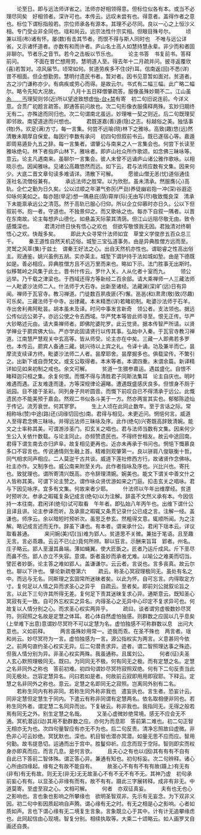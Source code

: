 <!-- { "loadSidebar": true } -->
　　论至日。即与远法师详省之。法师亦好相领得意。但标位似各有本。或当不必理尽同矣　好相领者。深许可也。本传云。远叹未尝有也。得意者。盖得作者之意也。标位下谓标指般若。宗位师承各有源本。其理不必尽同。良以一心之上恒沙义相。专门受业非全同也。瑶和尚云。远宗法性什宗实相。但眼目殊号尔。
　　顷兼以班(布)诸有怀。屡(数)有击其节者。而恨不得与斯人同时也　不唯与远公详省。又示诸怀道者。亦数有和而许者。庐山名士高人如慧持慧永辈。非少而和者固非聊尔。节者乐之音节。若今之击板以节乐也。
　　论主书答　书复前书。答释前问。
　　不面在昔伫想用劳。慧明道人至。得去年十二月疏并问。披寻返覆欣(喜)若暂对。凉风届节。顷常如何。贫道劳疾多不住(好)耳。信南返(回)不悉(详)　昔不相面。但企想勤劳。慧明付遗民书者。暂对者。因书见意暂如面对。贫道者。古之沙门谦称亦少。有病疾或劳心而得。是故云尔。书式有二幅三幅。此广略二幅尔。略令先知大况故。
　　八月十五日释僧肇疏答。服像虽殊妙期不二。江山虽[糸　　丐](远)理契则邻(近)所以望途致想虚[怡-台+禁](怀)有寄　初二句旧说连前。今详义意。合贯广初题言疏答。即通答前问故也。次二句形像衣服儒释两殊。玄妙归期终无有二。亦殊途而同归也。次二句谓南北虽远。妙理唯一契之则近。后二句既理契即邻故。南望道途而兴想也。
　　君既遂嘉(善)遁(隐)之志。标越俗之美。独恬事(物)外。欢足(满)方寸。每一言集。何尝不远喻(晓)林下之雅咏。高致(趣)悠(远)然清散未期厚自保爱。每因行李数有承问　初四句但叙前书云。既已遂宿心等。嘉遁即周易遁卦九五之辞。每一言集者。谓肇公与南来之人一言集会也。何尝下长读至雅咏绝句。林下者指庐山林下。雅咏者。即庐山社众所作歌颂。如念佛三昧咏等。意云。论主凡遇南来。虽聊尔一言集会。彼人未曾不远诵庐山诸公雅作歌咏。以相晓示也。因闻雅咏。见诸公高趣悠然而远。如下云。君与法师应数有文集。因来何少。大底二晋文章句读多难请详。清散下可解。
　　愿彼山僧无恙(忧)道俗通佳　莲社名流僧俗兼有。
　　承远法师之胜常。以为欣慰。虽未清承。然服膺(心)高轨。企伫之勤为日久矣。公以过顺之年湛气弥厉(严劲)养徒幽岩抱一冲(深)谷遐迩仰咏何美如之。每亦翘(举足)想一隅悬庇(荫)霄岸(际)无由写(尽)敬致慨良深　清承下未能禀承远公之清范。然于高轨已服心归仰。所以企立仰慕时亦日久。公以下但叙前书。抱一者。守道也。不独景仰之。而又歌咏之也。每亦下自叙一隅者。以晋在东南故。论主每想庐山德化。如悬盖天际蒙其清荫。但江山远阻尽敬无由。致令感慨深也。
　　君清对终日快有悟心之欢也　但欲写敬恨我无因。君独清对终朝悟心之欢。快哉多矣。
　　即此大众寻常什法师如宜　草堂义学俊彦五百众总三千。
　　秦王道性自然天机迈俗。城堑三宝弘道事务。由是异典胜僧方远而至。灵鹫之风萃(集)于兹土　谓秦王好法之心。出自天然机亦性也。谓聪睿之性高出俗主。观通鉴。姚兴虽例五胡。实亦英主。城堑下谓护持于法如城如堑。由是下德既如是。善必相应。异典胜僧方且不远万里而来也。略如下示。法门胜事无出斯时。似移鹫岭之风集于此土。晋书什传云。罗什入关。人从化者十室而九。
　　领公远举。乃千载之津梁也。于西域还得方等新经二百余部。请大乘禅师一人三藏法师一人毗婆沙法师二人。什法师于大石寺。出新至诸经。法藏渊(深)旷(远)日有异闻。禅师于瓦官寺。教习禅道。门徒数百夙夜匪(不)懈。邕邕(和)肃肃(敬)致(尽趣)可乐矣。三藏法师于中寺。出律藏。本末精悉(详)若睹初制。毗婆沙法师于石羊。寺出舍利弗阿毗昙。胡本虽未及译。时问中事发言新奇　领公者。支法领也。据远公传似远公弟子。亦远公使之令去西域。华严梵本等皆此师寻至。恨无正传。华严大钞略述元由。请大乘禅师者。即佛陀婆陀罗。此云觉贤。据本传智严所请。以贤学禅业于罽宾佛大仙。严亦学此固请贤行以传其事。弘始中入秦。于瓦官寺教习禅道。江南慧严慧观关中玄高等。皆从师受。论主亦在中矣。三藏一人即弗若多罗也。本传云。罽宾人备通三藏。姚兴待以上宾之礼。令译十诵。功及兼半而亡。昙摩流支续译方终。毗婆沙法师二人者。昙摩耶舍。昙摩掘多也。俱载梁传。不繁引之。出新下或自赍梵文。或支公取得者。本末等者。本谓四重。末谓余篇。新译精详如见如来初制之戒也。余文可解。
　　贫道一生猥参嘉运。遇兹盛化。自恨不睹释迦只桓之集。余复何恨。而慨不得与清胜君子同斯法集耳　论主自庆也。明时难遇而遇。正友难逢而逢。方等深规律论遍睹。遭遇既盛感庆良多。但恨身不厕于祇园。目不接于圣彩。同列身子共听圆音。而慨下前叹自已不得清承于远公。此慨遗民亦不能美预于嘉会。然观二书似各斗美于一方。然亦两宣其实也。郁郁陈迹灿于传记。流芳衰世。何其寥寥。
　　生上人顷在此同止数年。至于言话之际。常相称咏(赞)中途(路)还(词缘切回也)南。君得与相见。未更近问。惘悒何言。威道人至得君念佛三昧咏。并得远法师三昧咏及序。此作(绝句)兴寄既高辞致清婉。能文之士率称其美。可谓游涉圣门。扣玄关之唱也。君与法师当数有文集。因来何少　生公入关依什数载。与论主同止。亦频赞遗民也。不得终世相友。故云中途回南。君得下谓生南去亦归庐阜。故复相见更再也。近亦未再承于书问也。惘悒下慨慕良多口不容言也。传说通情则生融上首。精难则观肇第一。良以骈肩八俊联衡十哲。同气相求同声相应。二人莫逆千古共谈。威道下莲社修西方行。故诸贤作念佛咏。社主亦作。又制序也。威公南来附至关内。此作者指咏及序也。兴比兴也。寄托也。致犹理也。谓所寄清兴既高。亦令辞理清婉。婉美也。能文下谓关中善文什之人皆称其美。可谓下论主赞之。谓作咏众贤优游如来之门庭。扣击玄关之唱咏。君与下因见咏序。宜多有文集。何故来者少耶。
　　什法师以午年出维摩经。贫道时预听次。参承之暇辄复条记成言(绝句)以为注解。辞虽不文然义承有本。今因信持一本往南。君闲详(绝句)试可取看　午年者。即弘始八年丙午也。出维下谓什公且译且讲。论主参译而听。及承禀之暇辄又条贯记录什公已成之言。注解一经。盖谦也。师序云。余以暗短时预听次。虽思乏参玄。然粗得文意。辄顺所闻。为之注解。略记成言述而无作。辞虽下谦也。有本者。谓亲承什公。君闲下瑶本云。详议取看甚通。
　　来问婉(美)切(当)难为郢人。贫道思不关微。兼拙于笔语。且至趣无言。言必乖趣。云云不已(止)竟何所辨。聊以狂言。示酬来旨耳　郢者。州名。庄子略云。郢人垩漫其鼻端。薄如蝇翼。使大匠斲之。匠者乃运斤成风。斤下垩尽而鼻不伤。郢人亦立不失容。意谓。斲者虽妙而承者尤难。以喻公之难美而切当。譬匠者妙斲。论主答之难如郢人。盖谦谦尔。云云者。言说也。言多丧真。故云尔也。聊以下许也。
肇论新疏卷第六
　　疏云。称圣心冥寂理极同无。虽处有名之中。而远与无名。同斯理之玄固常所迷昧者矣。以此为怀。自可忘言。内得取定方寸。复何足以人情之异而求圣心之异乎　自疏云。至者矣。即前刘公就叙论旨之言。以此下三句许其所得无差。复何足下责其迷昧复求心异。通斯意云。既知圣心冥寂有无一致。自可外忘权实之异名。内得圣心之无异中心印定不复求异可也。何故复以人情分别之心。而求圣心权实两异乎。
　　疏曰。谈者谓穷虚极数妙尽冥符。则寂照之名故是定慧之体耳。若心体自然虚怕独感。则群数之应固以几乎息矣(上举难下出意)意谓妙尽冥符不可以定慧为名。虚怕独感不可称群数以息　出问大意也。义如前释。
　　两言虽殊妙用常一。迹我而乖。在圣不殊也　两言者。瑶和尚云。妙尽冥符为一言。虚怕独感为一言。源公指权实为两言。义意甚同今依之。前两句直约圣心权实无异。后二句潜责求异。迹者。谓二智照理达事之殊迹。但我人情分别为异。非圣心权实两殊。我虽通称。且属刘公。
　　何者(征)夫圣人玄心默照理极同无。既曰。为同同无不极。何有同无之极。而有定慧之名。定慧之名非同外之称也　答前初难。初四句谓妙尽冥符寂照双绝。何有下二句反责当此同无极处。岂容定慧异名。问曰若如是者。何故前云寂即用用即寂耶。下释云。定慧之名非同外之称也。意云。定慧之名即同无之寂照。岂离同外别有二名。
　　若称生同内有称非同。若称生同外称非我也　遣妄执也。言生者。恐妄计云。同非定慧但定慧生于同内。下遣云有称非同谓有定慧两名。依名取相便非同也。若称生同外者。谓定慧二名同异而出。下复破云。称非我也。我指同无。无得之般若焉有同无之外。别生定慧之名哉。
　　又圣心虚微妙绝常境。感无不应会无不通。冥机潜运(动)其用不勤群数之应。亦何为而息耶　答前第二难也。初二句正智无相亦无为也。次四句量智应有亦无不为也。后二句反责。清净忘照故曰虚微。非色非心可云妙绝。冥犹默也。深也。机目智也潜亦冥潜。如量无思不应而应。智用何勤。故韦提恳切。运通而出于宫中。胜鬘仰祈。应念而现于空际。智则即实而权身亦即真而应。而言几息。是何言欤。
　　且夫心之有也以(因)其有有有不自有　自此已下答前二智体殊。谓正答心异。兼通有知也。初句标妄。次二句辨释。诸心心所由四缘起。缘有之有故不能自有。
　　故圣心不有有不有有故(蹑上)有无有(非有)有无有故。则无无(非无)无无故圣心不有不无不有不无。其神乃虚　初句承前妄心有有。以显圣心非缘有而有。故不有有。蹑此三字展转释。成非有非无。中道莫寄。至虚至寂之心。文相可解。
　　何者　亦双征真妄。
　　夫有也无也心之影响也。言也象也影响之所攀缘也　欲明圣智双非。先示有无妄念。为下双非义因。初二句中影因质起响自声腾。谓心缘有无之时。有无之相是心之影响。心者如质如声。言也下谓心缘有无二境复生言象。言象既立心于其中。计有计无追攀缘虑也。此同起信由心现境。智复分别。相续执取等。大乘二十颂略云。如人画罗叉自画还自畏。

